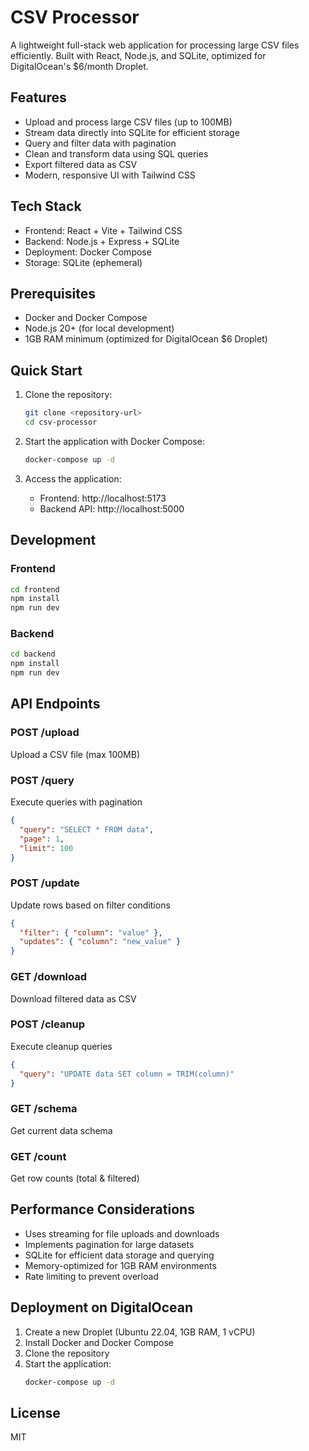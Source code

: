 # CSV Processor

A lightweight full-stack web application for processing large CSV files efficiently. Built with React, Node.js, and SQLite, optimized for DigitalOcean's $6/month Droplet.

## Features

- Upload and process large CSV files (up to 100MB)
- Stream data directly into SQLite for efficient storage
- Query and filter data with pagination
- Clean and transform data using SQL queries
- Export filtered data as CSV
- Modern, responsive UI with Tailwind CSS

## Tech Stack

- Frontend: React + Vite + Tailwind CSS
- Backend: Node.js + Express + SQLite
- Deployment: Docker Compose
- Storage: SQLite (ephemeral)

## Prerequisites

- Docker and Docker Compose
- Node.js 20+ (for local development)
- 1GB RAM minimum (optimized for DigitalOcean $6 Droplet)

## Quick Start

1. Clone the repository:
   ```bash
   git clone <repository-url>
   cd csv-processor
   ```

2. Start the application with Docker Compose:
   ```bash
   docker-compose up -d
   ```

3. Access the application:
   - Frontend: http://localhost:5173
   - Backend API: http://localhost:5000

## Development

### Frontend

```bash
cd frontend
npm install
npm run dev
```

### Backend

```bash
cd backend
npm install
npm run dev
```

## API Endpoints

### POST /upload
Upload a CSV file (max 100MB)

### POST /query
Execute queries with pagination
```json
{
  "query": "SELECT * FROM data",
  "page": 1,
  "limit": 100
}
```

### POST /update
Update rows based on filter conditions
```json
{
  "filter": { "column": "value" },
  "updates": { "column": "new_value" }
}
```

### GET /download
Download filtered data as CSV

### POST /cleanup
Execute cleanup queries
```json
{
  "query": "UPDATE data SET column = TRIM(column)"
}
```

### GET /schema
Get current data schema

### GET /count
Get row counts (total & filtered)

## Performance Considerations

- Uses streaming for file uploads and downloads
- Implements pagination for large datasets
- SQLite for efficient data storage and querying
- Memory-optimized for 1GB RAM environments
- Rate limiting to prevent overload

## Deployment on DigitalOcean

1. Create a new Droplet (Ubuntu 22.04, 1GB RAM, 1 vCPU)
2. Install Docker and Docker Compose
3. Clone the repository
4. Start the application:
   ```bash
   docker-compose up -d
   ```

## License

MIT 